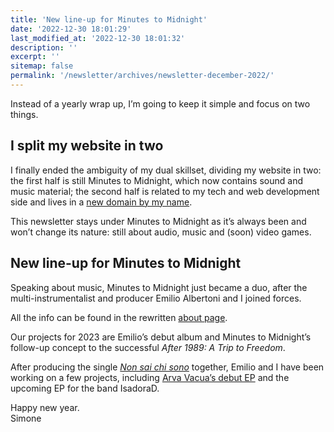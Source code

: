 ```yaml
---
title: 'New line-up for Minutes to Midnight'
date: '2022-12-30 18:01:29'
last_modified_at: '2022-12-30 18:01:32'
description: ''
excerpt: ''
sitemap: false
permalink: '/newsletter/archives/newsletter-december-2022/'
---
```

Instead of a yearly wrap up, I’m going to keep it simple and focus on two things.

## I split my website in two

I finally ended the ambiguity of my dual skillset, dividing my website in two: the first half is still Minutes to Midnight, which now contains sound and music material; the second half is related to my tech and web development side and lives in a [new domain by my name](https://simonesilvestroni.com).

This newsletter stays under Minutes to Midnight as it’s always been and won’t change its nature: still about audio, music and (soon) video games.

## New line-up for Minutes to Midnight

Speaking about music, Minutes to Midnight just became a duo, after the multi-instrumentalist and producer Emilio Albertoni and I joined forces.

All the info can be found in the rewritten [about page](https://minutestomidnight.co.uk/about/).

Our projects for 2023 are Emilio’s debut album and Minutes to Midnight’s follow-up concept to the successful *After 1989: A Trip to Freedom*.

After producing the single [*Non sai chi sono*](https://minutestomidnight.co.uk/work/music/non-sai-chi-sono/) together, Emilio and I have been working on a few projects, including [Arva Vacua’s debut EP](https://minutestomidnight.co.uk/blog/arva-vacua-debut-ep/) and the upcoming EP for the band IsadoraD.

Happy new year.\
Simone